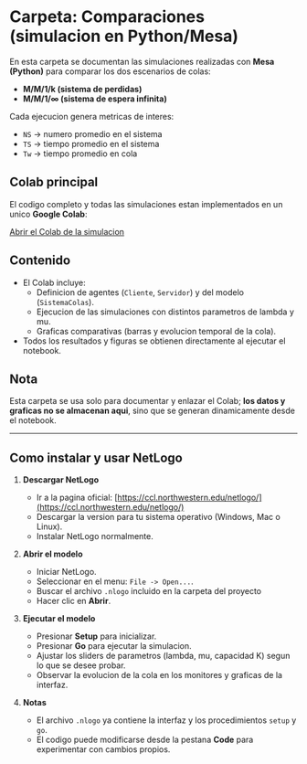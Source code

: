 #  Carpeta: Comparaciones (simulacion en Python/Mesa)

En esta carpeta se documentan las simulaciones realizadas con **Mesa (Python)** para comparar los dos escenarios de colas:

- **M/M/1/k (sistema de perdidas)**  
- **M/M/1/∞ (sistema de espera infinita)**  

Cada ejecucion genera metricas de interes:  
- `NS` → numero promedio en el sistema  
- `TS` → tiempo promedio en el sistema  
- `Tw` → tiempo promedio en cola  

##  Colab principal
El codigo completo y todas las simulaciones estan implementados en un unico **Google Colab**:  

 [Abrir el Colab de la simulacion](https://colab.research.google.com/drive/1I099hLlR9XGvZPCy2jEfwChlonQHhIdh?usp=sharing)

## Contenido
- El Colab incluye:
  - Definicion de agentes (`Cliente`, `Servidor`) y del modelo (`SistemaColas`).  
  - Ejecucion de las simulaciones con distintos parametros de lambda y mu.  
  - Graficas comparativas (barras y evolucion temporal de la cola).  
- Todos los resultados y figuras se obtienen directamente al ejecutar el notebook.  

## Nota
Esta carpeta se usa solo para documentar y enlazar el Colab; **los datos y graficas no se almacenan aqui**, sino que se generan dinamicamente desde el notebook.

---

## Como instalar y usar NetLogo

1. **Descargar NetLogo**  
   - Ir a la pagina oficial: [https://ccl.northwestern.edu/netlogo/](https://ccl.northwestern.edu/netlogo/)  
   - Descargar la version para tu sistema operativo (Windows, Mac o Linux).  
   - Instalar NetLogo normalmente.  

2. **Abrir el modelo**  
   - Iniciar NetLogo.  
   - Seleccionar en el menu: `File -> Open...`.  
   - Buscar el archivo `.nlogo` incluido en la carpeta del proyecto   
   - Hacer clic en **Abrir**.  

3. **Ejecutar el modelo**  
   - Presionar **Setup** para inicializar.  
   - Presionar **Go** para ejecutar la simulacion.  
   - Ajustar los sliders de parametros (lambda, mu, capacidad K) segun lo que se desee probar.  
   - Observar la evolucion de la cola en los monitores y graficas de la interfaz.  

4. **Notas**  
   - El archivo `.nlogo` ya contiene la interfaz y los procedimientos `setup` y `go`.  
   - El codigo puede modificarse desde la pestana **Code** para experimentar con cambios propios.  

